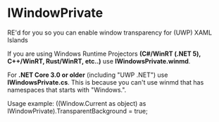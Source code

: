 # IWindowPrivate
RE'd for you so you can enable window transparency for (UWP) XAML Islands

If you are using Windows Runtime Projectors **(C#/WinRT (.NET 5), C++/WinRT, Rust/WinRT, etc..)** use **IWindowsPrivate.winmd**.

For **.NET Core 3.0 or older** (including "UWP .NET") use **IWindowsPrivate.cs**. 
This is because you can't use winmd that has namespaces that starts with "Windows.".

Usage example:
((Window.Current as object) as IWindowPrivate).TransparentBackground = true;
